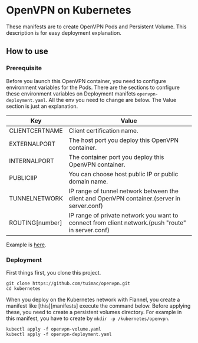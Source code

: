 # OpenVPN on Kubernetes

These manifests are to create OpenVPN Pods and Persistent Volume.
This description is for easy deployment explanation.

## How to use

### Prerequisite
Before you launch this OpenVPN container, you need to configure environment variables for the Pods.
There are the sections to configure these environment variables on Deployment manifets `openvpn-deployment.yaml`.
All the env you need to change are below. The Value section is just an explanation.

| Key | Value |
| ----- | ----- |
| CLIENTCERTNAME | Client certification name. |
| EXTERNALPORT | The host port you deploy this OpenVPN container. |
| INTERNALPORT | The container port you deploy this OpenVPN container. |
| PUBLICIIP | You can choose host public IP or public domain name. |
| TUNNELNETWORK | IP range of tunnel network between the client and OpenVPN container.(server in server.conf) |
| ROUTING[number] | IP range of private network you want to connect from client network.(push "route" in server.conf) |

Example is [here](https://github.com/tuimac/openvpn/blob/master/kubernetes/openvpn-deployment.yaml).

### Deployment
First things first, you clone this project.

```
git clone https://github.com/tuimac/openvpn.git
cd kubernetes
```

When you deploy on the Kubernetes network with Flannel, you create a manifest like [this][manifests] execute the command below.
Before applying these, you need to create a persistent volumes directory. For example in this manifest, you have to create
by `mkdir -p /kubernetes/openvpn`.
```
kubectl apply -f openvpn-volume.yaml
kubectl apply -f openvpn-deployment.yaml
```
